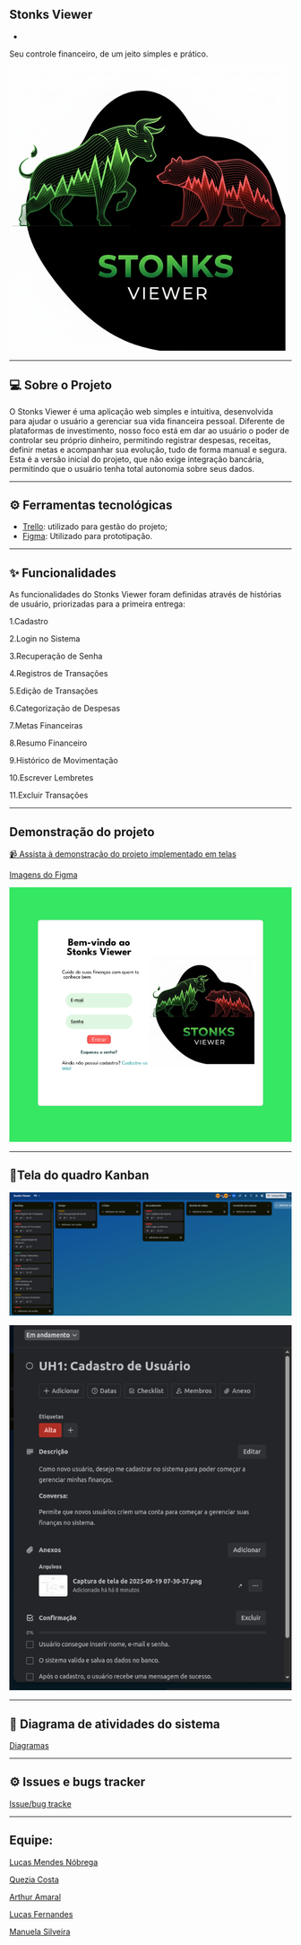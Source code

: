 ## Stonks Viewer
-

Seu controle financeiro, de um jeito simples e prático.

![logo](docs/imagens/LogoStonks.png)

---

## 💻 Sobre o Projeto



O Stonks Viewer é uma aplicação web simples e intuitiva, desenvolvida para ajudar o usuário a gerenciar sua vida financeira pessoal. Diferente de plataformas de investimento, nosso foco está em dar ao usuário o poder de controlar seu próprio dinheiro, permitindo registrar despesas, receitas, definir metas e acompanhar sua evolução, tudo de forma manual e segura.
Esta é a versão inicial do projeto, que não exige integração bancária, permitindo que o usuário tenha total autonomia sobre seus dados.

---
## ⚙️ Ferramentas tecnológicas

* [Trello](https://trello.com/b/AJuZFnzE/stonks-viewer): utilizado para gestão do projeto;
* [Figma](https://www.figma.com/design/9BZfKjgWwtxJjx32A4Fvxc/Sem-t%C3%ADtulo?node-id=0-1&p=f&t=ynKXnpVYiLvqvtCk-0): Utilizado para prototipação.
  
---
## ✨ Funcionalidades

As funcionalidades do Stonks Viewer foram definidas através de histórias de usuário, priorizadas para a primeira entrega:


1.Cadastro

2.Login no Sistema

3.Recuperação de Senha

4.Registros de Transações

5.Edição de Transações

6.Categorização de Despesas

7.Metas Financeiras

8.Resumo Financeiro

9.Histórico de Movimentação

10.Escrever Lembretes

11.Excluir Transações

---

## Demonstração do projeto

[📹 Assista à demonstração do projeto implementado em telas](https://drive.google.com/drive/folders/132CkLo7S20QO9MzFHEMZ4lQgEQ6Jf3hd)

[Imagens do Figma](docs/imagensFigma/)

![Login](docs/imagensFigma/Frame1.png)

---

## 🔹Tela do quadro Kanban

![logo](docs/imagens/ImagemTrello2.png)

![logo](docs/imagens/ImagemUH.2.png)


---

## 🔗 Diagrama de atividades do sistema

[Diagramas](docs/imagens/Diagramas/)

---
## ⚙️ Issues e bugs tracker

[Issue/bug tracke](docs/imagens/TelaIssue.png)




---
Equipe:
-

[Lucas Mendes Nóbrega](https://github.com/LucasMN0)

[Quezia Costa](https://github.com/quezinhacosta)

[Arthur Amaral](https://github.com/ArthurAmaral02)

[Lucas Fernandes](https://github.com/Bye-bit)

[Manuela Silveira](https://github.com/ManuSilva12)
